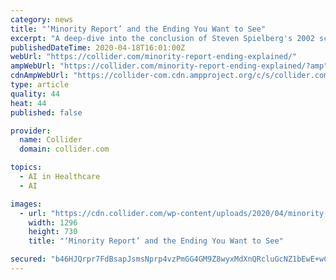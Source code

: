 ```yaml
---
category: news
title: "‘Minority Report’ and the Ending You Want to See"
excerpt: "A deep-dive into the conclusion of Steven Spielberg's 2002 sci-fi film Minority Report and how the ending relates to observation."
publishedDateTime: 2020-04-18T16:01:00Z
webUrl: "https://collider.com/minority-report-ending-explained/"
ampWebUrl: "https://collider.com/minority-report-ending-explained/?amp"
cdnAmpWebUrl: "https://collider-com.cdn.ampproject.org/c/s/collider.com/minority-report-ending-explained/?amp"
type: article
quality: 44
heat: 44
published: false

provider:
  name: Collider
  domain: collider.com

topics:
  - AI in Healthcare
  - AI

images:
  - url: "https://cdn.collider.com/wp-content/uploads/2020/04/minority-report-tom-cruise-1.jpg"
    width: 1296
    height: 730
    title: "‘Minority Report’ and the Ending You Want to See"

secured: "b46HJQrpr7FdBsapJsmsNprp4vzPmGG4GM9Z8wyxMdXnQRcluGcNZ1bEwE+wCvmcSLu9qUKW22+WKxeFhdaycKFh2OSAJ7Xd1V+T6vZqtC4gG9g8AHsuujcJohtGMoyC+hRtdlocR2Uzrjap2SOEbZjmOcfmbmxcm3uCW87CrRsbPOr+ACgV7sUipIWtHPOgvcgqXrTbyKarzOgkOKUk9f5bHGVX3VhtWd2LVMtS0kPBV5QW8aPxy2PUK4gj75FQVEGUaAhY0ibNrTB8hbchZySrBlTLHorCrejAXbSpg3C5Yx9SkxSnjUSMX1Xf3ujV;J2cNrDUjwp+FrKuArDEQtg=="
---
```


